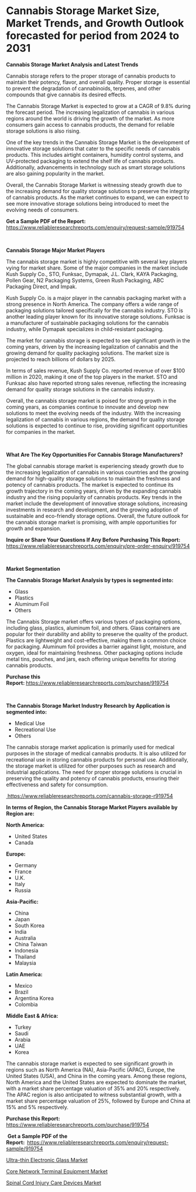 <p><h1>Cannabis Storage Market Size, Market Trends, and Growth Outlook forecasted for period from 2024 to 2031</h1></p><p><strong>Cannabis Storage Market Analysis and Latest Trends</strong></p>
<p><p>Cannabis storage refers to the proper storage of cannabis products to maintain their potency, flavor, and overall quality. Proper storage is essential to prevent the degradation of cannabinoids, terpenes, and other compounds that give cannabis its desired effects.</p><p>The Cannabis Storage Market is expected to grow at a CAGR of 9.8% during the forecast period. The increasing legalization of cannabis in various regions around the world is driving the growth of the market. As more consumers gain access to cannabis products, the demand for reliable storage solutions is also rising.</p><p>One of the key trends in the Cannabis Storage Market is the development of innovative storage solutions that cater to the specific needs of cannabis products. This includes airtight containers, humidity control systems, and UV-protected packaging to extend the shelf life of cannabis products. Additionally, advancements in technology such as smart storage solutions are also gaining popularity in the market.</p><p>Overall, the Cannabis Storage Market is witnessing steady growth due to the increasing demand for quality storage solutions to preserve the integrity of cannabis products. As the market continues to expand, we can expect to see more innovative storage solutions being introduced to meet the evolving needs of consumers.</p></p>
<p><strong>Get a Sample PDF of the Report:&nbsp;</strong> <a href="https://www.reliableresearchreports.com/enquiry/request-sample/919754">https://www.reliableresearchreports.com/enquiry/request-sample/919754</a></p>
<p>&nbsp;</p>
<p><strong>Cannabis Storage Major Market Players</strong></p>
<p><p>The cannabis storage market is highly competitive with several key players vying for market share. Some of the major companies in the market include Kush Supply Co., STO, Funksac, Dymapak, J.L. Clark, KAYA Packaging, Pollen Gear, N2 Packaging Systems, Green Rush Packaging, ABC Packaging Direct, and Impak.</p><p>Kush Supply Co. is a major player in the cannabis packaging market with a strong presence in North America. The company offers a wide range of packaging solutions tailored specifically for the cannabis industry. STO is another leading player known for its innovative storage solutions. Funksac is a manufacturer of sustainable packaging solutions for the cannabis industry, while Dymapak specializes in child-resistant packaging.</p><p>The market for cannabis storage is expected to see significant growth in the coming years, driven by the increasing legalization of cannabis and the growing demand for quality packaging solutions. The market size is projected to reach billions of dollars by 2025.</p><p>In terms of sales revenue, Kush Supply Co. reported revenue of over $100 million in 2020, making it one of the top players in the market. STO and Funksac also have reported strong sales revenue, reflecting the increasing demand for quality storage solutions in the cannabis industry.</p><p>Overall, the cannabis storage market is poised for strong growth in the coming years, as companies continue to innovate and develop new solutions to meet the evolving needs of the industry. With the increasing legalization of cannabis in various regions, the demand for quality storage solutions is expected to continue to rise, providing significant opportunities for companies in the market.</p></p>
<p>&nbsp;</p>
<p><strong>What Are The Key Opportunities For Cannabis Storage Manufacturers?</strong></p>
<p><p>The global cannabis storage market is experiencing steady growth due to the increasing legalization of cannabis in various countries and the growing demand for high-quality storage solutions to maintain the freshness and potency of cannabis products. The market is expected to continue its growth trajectory in the coming years, driven by the expanding cannabis industry and the rising popularity of cannabis products. Key trends in the market include the development of innovative storage solutions, increasing investments in research and development, and the growing adoption of sustainable and eco-friendly storage options. Overall, the future outlook for the cannabis storage market is promising, with ample opportunities for growth and expansion.</p></p>
<p><strong>Inquire or Share Your Questions If Any Before Purchasing This Report:</strong> <a href="https://www.reliableresearchreports.com/enquiry/pre-order-enquiry/919754">https://www.reliableresearchreports.com/enquiry/pre-order-enquiry/919754</a></p>
<p>&nbsp;</p>
<p><strong>Market Segmentation</strong></p>
<p><strong>The Cannabis Storage Market Analysis by types is segmented into:</strong></p>
<p><ul><li>Glass</li><li>Plastics</li><li>Aluminum Foil</li><li>Others</li></ul></p>
<p><p>The Cannabis Storage market offers various types of packaging options, including glass, plastics, aluminum foil, and others. Glass containers are popular for their durability and ability to preserve the quality of the product. Plastics are lightweight and cost-effective, making them a common choice for packaging. Aluminum foil provides a barrier against light, moisture, and oxygen, ideal for maintaining freshness. Other packaging options include metal tins, pouches, and jars, each offering unique benefits for storing cannabis products.</p></p>
<p><strong>Purchase this Report:&nbsp;</strong><a href="https://www.reliableresearchreports.com/purchase/919754">https://www.reliableresearchreports.com/purchase/919754</a></p>
<p>&nbsp;</p>
<p><strong>The Cannabis Storage Market Industry Research by Application is segmented into:</strong></p>
<p><ul><li>Medical Use</li><li>Recreational Use</li><li>Others</li></ul></p>
<p><p>The cannabis storage market application is primarily used for medical purposes in the storage of medical cannabis products. It is also utilized for recreational use in storing cannabis products for personal use. Additionally, the storage market is utilized for other purposes such as research and industrial applications. The need for proper storage solutions is crucial in preserving the quality and potency of cannabis products, ensuring their effectiveness and safety for consumption.</p></p>
<p><a href="https://www.reliableresearchreports.com/cannabis-storage-r919754">&nbsp;https://www.reliableresearchreports.com/cannabis-storage-r919754</a></p>
<p><strong>In terms of Region, the Cannabis Storage Market Players available by Region are:</strong></p>
<p>
    <p> <strong> North America: </strong>
        <ul>
            <li>United States</li>
            <li>Canada</li>
        </ul>
        </p> 
    <p> <strong> Europe: </strong>
        <ul>
            <li>Germany</li>
            <li>France</li>
            <li>U.K.</li>
            <li>Italy</li>
            <li>Russia</li>
        </ul>
        </p> 
    <p> <strong> Asia-Pacific: </strong>
        <ul>
            <li>China</li>
            <li>Japan</li>
            <li>South Korea</li>
            <li>India</li>
            <li>Australia</li>
            <li>China Taiwan</li>
            <li>Indonesia</li>
            <li>Thailand</li>
            <li>Malaysia</li>
        </ul>
        </p> 
    <p> <strong> Latin America: </strong>
        <ul>
            <li>Mexico</li>
            <li>Brazil</li>
            <li>Argentina Korea</li>
            <li>Colombia</li>
        </ul>
        </p> 
    <p> <strong> Middle East & Africa: </strong>
        <ul>
            <li>Turkey</li>
            <li>Saudi</li>
            <li>Arabia</li>
            <li>UAE</li>
            <li>Korea</li>
        </ul>
    </p>
    </p>
<p><p>The cannabis storage market is expected to see significant growth in regions such as North America (NA), Asia-Pacific (APAC), Europe, the United States (USA), and China in the coming years. Among these regions, North America and the United States are expected to dominate the market, with a market share percentage valuation of 35% and 20% respectively. The APAC region is also anticipated to witness substantial growth, with a market share percentage valuation of 25%, followed by Europe and China at 15% and 5% respectively.</p></p>
<p><strong>Purchase this Report: </strong><a href="https://www.reliableresearchreports.com/purchase/919754">https://www.reliableresearchreports.com/purchase/919754</a></p>
<p>&nbsp;<strong>Get a Sample PDF of the Report:&nbsp;&nbsp;</strong><a href="https://www.reliableresearchreports.com/enquiry/request-sample/919754">https://www.reliableresearchreports.com/enquiry/request-sample/919754</a></p>
<p><strong></strong></p>
<p><p><a href="https://www.linkedin.com/pulse/ultra-thin-electronic-glass-market-goal-estimating-size-future-u0z3c?trackingId=afKyedjkkpblAZoTsvzXaA%3D%3D">Ultra-thin Electronic Glass Market</a></p><p><a href="https://github.com/RoccoManning/Market-Research-Report-List-4/blob/main/core-network-terminal-equipment-market.md">Core Network Terminal Equipment Market</a></p><p><a href="https://www.linkedin.com/pulse/spinal-cord-injury-care-devices-market-analysis-its-cagr-segmentation-rhdhf">Spinal Cord Injury Care Devices Market</a></p></p>